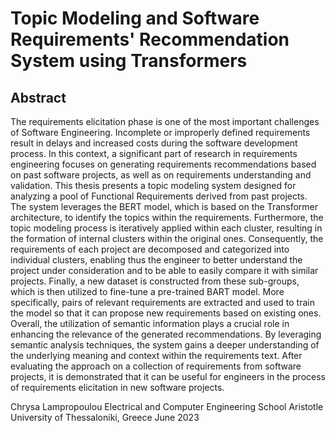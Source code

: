 # Topic Modeling and Software Requirements' Recommendation System using Transformers

## Abstract
The requirements elicitation phase is one of the most important challenges of Software Engineering. Incomplete or improperly defined requirements result in delays and increased costs during the software development process. In this context, a significant part of research in requirements engineering focuses on generating requirements recommendations based on past software projects, as well as on requirements understanding and validation. This thesis presents a topic modeling system designed for analyzing a pool of Functional Requirements derived from past projects. The system leverages the BERT model, which is based on the Transformer architecture, to identify the topics within the requirements. Furthermore, the topic modeling process is iteratively applied within each cluster, resulting in the formation of internal clusters within the original ones. Consequently, the requirements of each project are decomposed and categorized into individual clusters, enabling thus the engineer to better understand the project under consideration and to be able to easily compare it with similar projects.
Finally, a new dataset is constructed from these sub-groups, which is then utilized to fine-tune a pre-trained BART model. More specifically, pairs of relevant requirements are extracted and used to train the model so that it can propose new requirements based on existing ones.
Overall, the utilization of semantic information plays a crucial role in enhancing the relevance of the generated recommendations. By leveraging semantic analysis techniques, the system gains a deeper understanding of the underlying meaning and context within the requirements text. After evaluating the approach on a collection of requirements from software projects, it is demonstrated that it can be useful for engineers in the process of requirements elicitation in new software projects.

Chrysa Lampropoulou
Electrical and Computer Engineering School
Aristotle University of Thessaloniki, Greece
June 2023
